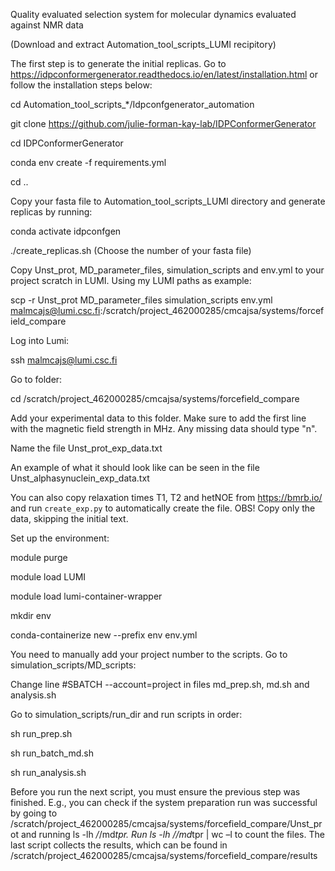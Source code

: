 Quality evaluated selection system for molecular dynamics evaluated against NMR data

(Download and extract Automation_tool_scripts_LUMI recipitory) 


The first step is to generate the initial replicas. Go to https://idpconformergenerator.readthedocs.io/en/latest/installation.html or follow the installation steps below: 
 

cd Automation_tool_scripts_*/Idpconfgenerator_automation

git clone https://github.com/julie-forman-kay-lab/IDPConformerGenerator 

cd IDPConformerGenerator 

conda env create -f requirements.yml 

cd ..


Copy your fasta file to Automation_tool_scripts_LUMI directory and generate replicas by running: 

conda activate idpconfgen 


./create_replicas.sh (Choose the number of your fasta file) 



Copy Unst_prot, MD_parameter_files, simulation_scripts and env.yml to your project scratch in LUMI. Using my LUMI paths as example:


scp -r Unst_prot MD_parameter_files simulation_scripts env.yml malmcajs@lumi.csc.fi:/scratch/project_462000285/cmcajsa/systems/forcefield_compare 


Log into Lumi: 

ssh malmcajs@lumi.csc.fi 


Go to folder: 

cd /scratch/project_462000285/cmcajsa/systems/forcefield_compare


Add your experimental data to this folder. Make sure to add the first line with the magnetic field strength in MHz. Any missing data should type "n". 

Name the file Unst_prot_exp_data.txt

An example of what it should look like can be seen in the file Unst_alphasynuclein_exp_data.txt

You can also copy relaxation times T1, T2 and hetNOE from https://bmrb.io/ and run `create_exp.py` to automatically create the file. OBS! Copy only the data, skipping the initial text.


Set up the environment:
 
module purge

module load LUMI

module load lumi-container-wrapper

mkdir env

conda-containerize new --prefix env env.yml


You need to manually add your project number to the scripts. Go to simulation_scripts/MD_scripts:

Change line #SBATCH --account=project in files md_prep.sh, md.sh and analysis.sh


Go to simulation_scripts/run_dir and run scripts in order:

sh run_prep.sh 

sh run_batch_md.sh 

sh run_analysis.sh 


Before you run the next script, you must ensure the previous step was finished. E.g., you can check if the system preparation run was successful by going to /scratch/project_462000285/cmcajsa/systems/forcefield_compare/Unst_prot and running ls -lh */*/md*tpr. Run ls -lh */*/md*tpr | wc –l to count the files. The last script collects the results, which can be found in /scratch/project_462000285/cmcajsa/systems/forcefield_compare/results  
